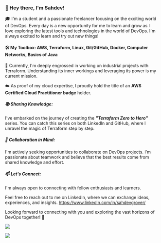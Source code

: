 ### 👋 Hey there, I'm Sahdev!

🎓 I'm a student and a passionate freelancer focusing on the exciting world of DevOps. 
Every day is a new opportunity for me to learn and grow as I love exploring the latest tools and technologies in the world of DevOps. I'm always excited to learn and try out new things!

#### 🛠️ My Toolbox: AWS, Terraform, Linux, Git/GitHub, Docker, Computer Networks, Basics of Java

🚀 Currently, I'm deeply engrossed in working on industrial projects with Terraform. Understanding its inner workings and leveraging its power is my current mission.

☁️ As proof of my cloud expertise, I proudly hold the title of an **AWS Certified Cloud Practitioner badge** holder.

##### 📚 Sharing Knowledge: 
I've embarked on the journey of creating the ***"Terraform Zero to Hero"*** series. You can catch this series on both LinkedIn and GitHub, where I unravel the magic of Terraform step by step.

##### 🤝 Collaboration in Mind: 
I'm actively seeking opportunities to collaborate on DevOps projects. I'm passionate about teamwork and believe that the best results come from shared knowledge and effort.

##### 📫 Let's Connect: 
I'm always open to connecting with fellow enthusiasts and learners.

Feel free to reach out to me on LinkedIn, where we can exchange ideas, experiences, and insights.
https://www.linkedin.com/in/sahdevgrover/

Looking forward to connecting with you and exploring the vast horizons of DevOps together! 🌟

![](https://komarev.com/ghpvc/?username=sahdevgrover&label=PROFILE+VIEWS)

![](https://hit.yhype.me/github/profile?user_id=132704247)

